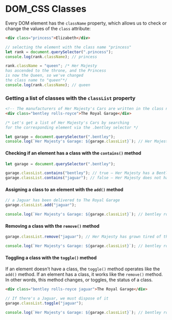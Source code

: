# DOM_CSS Classes

Every DOM element has the `className` property, which allows us to check or change the values of the `class` attribute:

```html
<div class="princess">Elizabeth</div>
```

```js
// selecting the element with the class name "princess" 
let rank = document.querySelector(".princess");
console.log(rank.className); // princess

rank.className = "queen"; /* Her Majesty 
has ascended to the throne, and the Princess
is now the Queen, so we've changed 
the class name to "queen"*/
console.log(rank.className); // queen
```

### Getting a list of classes with the **`classList` property**

```html
<!-- The manufacturers of Her Majesty's Cars are written in the class names -->
<div class="bentley rolls-royce">The Royal Garage</div>
```

```js
/* Let's get a list of Her Majesty's Cars by searching
for the corresponding element via the .bentley selector */

let garage = document.querySelector(".bentley");
console.log(`Her Majesty's Garage: ${garage.classList}`); // Her Majesty's Garage: bentley rolls-royce
```

#### Checking if an element has a class with the **`contains()`** method
```js
let garage = document.querySelector(".bentley");

garage.classList.contains("bentley"); // true — Her Majesty has a Bentley 
garage.classList.contains("jaguar"); // false — Her Majesty does not have a Jaguar
```

#### Assigning a class to an element with the **`add()` method**
```js
// a Jaguar has been delivered to The Royal Garage 
garage.classList.add("jaguar");

console.log(`Her Majesty's Garage: ${garage.classList}`); // bentley rolls-royce jaguar
```

#### Removing a class with the `remove()` method

```js
garage.classList.remove("jaguar"); // Her Majesty has grown tired of the Jaguar

console.log(`Her Majesty's Garage: ${garage.classList}`); // bentley rolls-royce
```

#### Toggling a class with the `toggle()` method
If an element doesn't have a class, the `toggle()` method operates like the `add()` method. If an element has a class, it works like the `remove()` method. In other words, this method changes, or toggles, the status of a class.
```html
<div class="bentley rolls-royce jaguar">The Royal Garage</div>
```

```js
// If there's a Jaguar, we must dispose of it
garage.classList.toggle("jaguar");

console.log(`Her Majesty's Garage: ${garage.classList}`); // bentley rolls-royce
```